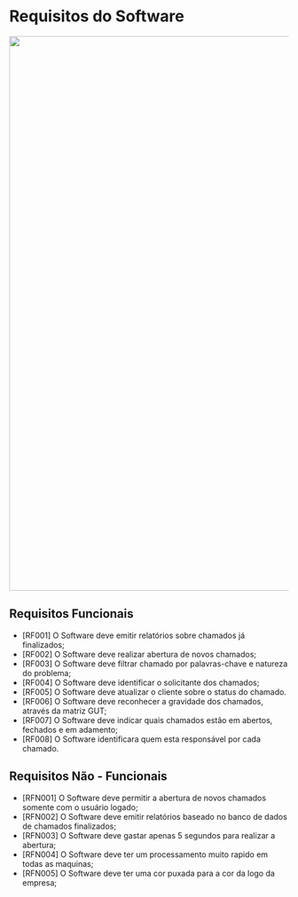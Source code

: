 # Requisitos do Software

<img src= "https://i.ytimg.com/vi/V74qIKo-OqI/maxresdefault.jpg" width="1000px" /> 


## Requisitos Funcionais 

* [RF001] O Software deve emitir relatórios sobre chamados já finalizados;
* [RF002] O Software deve realizar abertura de novos chamados;
* [RF003] O Software deve filtrar chamado por palavras-chave e natureza do problema;
* [RF004] O Software deve identificar o solicitante dos chamados;
* [RF005] O Software deve atualizar o cliente sobre o status do chamado.
* [RF006] O Software deve reconhecer a gravidade dos chamados, através da matriz GUT; 
* [RF007] O Software deve indicar quais chamados estão em abertos, fechados e em adamento;
* [RF008] O Software identificara quem esta responsável por cada chamado. 


## Requisitos Não - Funcionais 

* [RFN001] O Software deve permitir a abertura de novos chamados somente com o usuário logado;
* [RFN002] O Software deve emitir relatórios baseado no banco de dados de chamados finalizados;
* [RFN003] O Software deve gastar apenas 5 segundos para realizar a abertura;
* [RFN004] O Software deve ter um processamento muito rapido em todas as maquinas;
* [RFN005] O Software deve ter uma cor puxada para a cor da logo da empresa;


